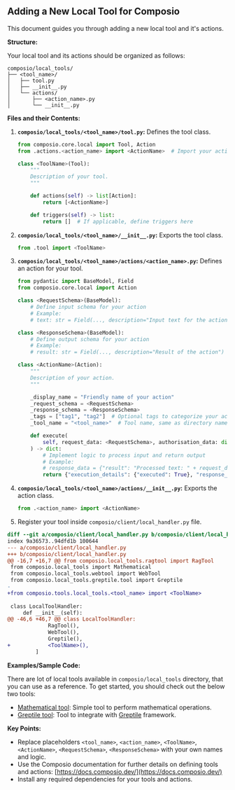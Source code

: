## Adding a New Local Tool for Composio

This document guides you through adding a new local tool and it's actions.

**Structure:**

Your local tool and its actions should be organized as follows:

```
composio/local_tools/
├── <tool_name>/
│   ├── tool.py
│   ├── __init__.py
│   └── actions/
│       ├── <action_name>.py
│       └── __init__.py
```

**Files and their Contents:**

1. **`composio/local_tools/<tool_name>/tool.py`:** Defines the tool class.

   ```python
   from composio.core.local import Tool, Action
   from .actions.<action_name> import <ActionName>  # Import your action class

   class <ToolName>(Tool):
       """
       Description of your tool.
       """

       def actions(self) -> list[Action]:
           return [<ActionName>]

       def triggers(self) -> list:
           return []  # If applicable, define triggers here
   ```

2. **`composio/local_tools/<tool_name>/__init__.py`:** Exports the tool class.

   ```python
   from .tool import <ToolName>
   ```

3. **`composio/local_tools/<tool_name>/actions/<action_name>.py`:** Defines an action for your tool.

   ```python
   from pydantic import BaseModel, Field
   from composio.core.local import Action

   class <RequestSchema>(BaseModel):
       # Define input schema for your action
       # Example:
       # text: str = Field(..., description="Input text for the action")

   class <ResponseSchema>(BaseModel):
       # Define output schema for your action
       # Example:
       # result: str = Field(..., description="Result of the action")

   class <ActionName>(Action):
       """
       Description of your action.
       """

       _display_name = "Friendly name of your action"
       _request_schema = <RequestSchema>
       _response_schema = <ResponseSchema>
       _tags = ["tag1", "tag2"]  # Optional tags to categorize your action
       _tool_name = "<tool_name>"  # Tool name, same as directory name

       def execute(
           self, request_data: <RequestSchema>, authorisation_data: dict = {}
       ) -> dict:
           # Implement logic to process input and return output
           # Example:
           # response_data = {"result": "Processed text: " + request_data.text}
           return {"execution_details": {"executed": True}, "response_data": response_data}
   ```

4. **`composio/local_tools/<tool_name>/actions/__init__.py`:** Exports the action class.

   ```python
   from .<action_name> import <ActionName>
   ```

5. Register your tool inside `composio/client/local_handler.py` file.

```diff
diff --git a/composio/client/local_handler.py b/composio/client/local_handler.py
index 9a36573..94dfd1b 100644
--- a/composio/client/local_handler.py
+++ b/composio/client/local_handler.py
@@ -16,7 +16,7 @@ from composio.local_tools.ragtool import RagTool
 from composio.local_tools import Mathematical
 from composio.local_tools.webtool import WebTool
 from composio.local_tools.greptile.tool import Greptile
-
+from composio.tools.local_tools.<tool_name> import <ToolName>
 
 class LocalToolHandler:
     def __init__(self):
@@ -46,6 +46,7 @@ class LocalToolHandler:
             RagTool(),
             WebTool(),
             Greptile(),
+            <ToolName>(),
         ]
```

**Examples/Sample Code:**

There are lot of local tools available in `composio/local_tools` directory, that you can use as a reference. To get started, you should check out the below two tools:

- [Mathematical tool](https://github.com/SamparkAI/composio_sdk/blob/main/composio/local_tools/mathematical/tool.py): Simple tool to perform mathematical operations.
- [Greptile tool](https://github.com/SamparkAI/composio_sdk/blob/main/composio/local_tools/greptile/tool.py): Tool to integrate with [Greptile](https://github.com/hwchase17/greptile) framework.

**Key Points:**

* Replace placeholders `<tool_name>`, `<action_name>`, `<ToolName>`, `<ActionName>`, `<RequestSchema>`, `<ResponseSchema>` with your own names and logic.
* Use the Composio documentation for further details on defining tools and actions: [https://docs.composio.dev/](https://docs.composio.dev/)
* Install any required dependencies for your tools and actions.
